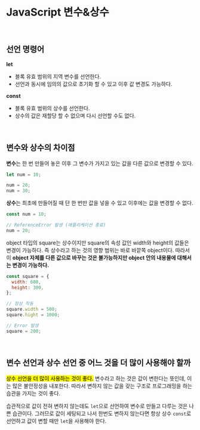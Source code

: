 # JavaScript 변수&상수

<br />

## 선언 명령어

**let**

- 블록 유효 범위의 지역 변수를 선언한다.
- 선언과 동시에 임의의 값으로 초기화 할 수 있고 이후 값 변경도 가능하다.

**const**

- 블록 유효 범위의 상수를 선언한다.
- 상수의 값은 재할당 할 수 없으며 다시 선언할 수도 없다.

<br />

## 변수와 상수의 차이점

**변수**는 한 번 만들어 놓은 이후 그 변수가 가지고 있는 값을 다른 값으로 변경할 수 있다.

```jsx
let num = 10;

num = 20;
num = 30;
```

**상수**는 최초에 만들어질 때 단 한 번만 값을 넣을 수 있고 이후에는 값을 변경할 수 없다.

```jsx
const num = 10;

// ReferenceError 발생 (애플리케이션 종료)
num = 20;
```

object 타입의 square는 상수이지만 square의 속성 값인 width와 height의 값들은 변경이 가능하다. 즉 상수라고 하는 것의 영향 범위는 바로 바깥쪽 object이다. 따라서 이 **object 자체를 다른 값으로 바꾸는 것은 불가능하지만 object 안의 내용물에 대해서는 변경이 가능하다.**

```jsx
const square = {
  width: 600,
  height: 300,
};

// 정상 작동
square.width = 500;
square.hight = 1000;

// Error 발생
square = 200;
```

<br />

## 변수 선언과 상수 선언 중 어느 것을 더 많이 사용해야 할까

<mark>상수 선언을 더 많이 사용하는 것이 좋다.</mark> 변수라고 하는 것은 값이 변한다는 뜻인데, 이는 많은 불안정성을 내포한다. 따라서 변하지 않는 값을 갖는 구조로 프로그래밍을 하는 습관을 가지는 것이 좋다.

습관적으로 값이 전혀 변하지 않는데도 `let`으로 선언하여 변수로 만들고 다루는 것은 나쁜 습관이다. 그러므로 값이 세팅되고 나서 한번도 변하지 않는다면 항상 상수 `const`로 선언하고 값이 변할 때만 `let`을 사용해야 한다.
